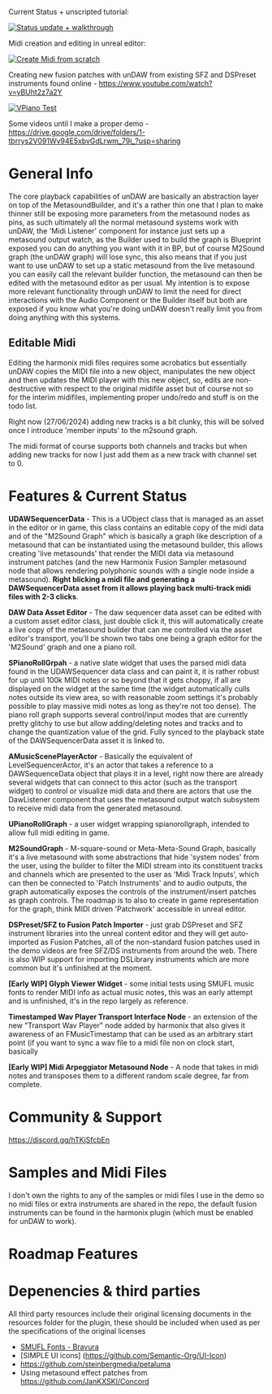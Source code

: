 Current Status + unscripted tutorial:

[![Status update + walkthrough](https://img.youtube.com/vi/03D83qDnJc8/0.jpg)](https://www.youtube.com/watch?v=03D83qDnJc8)

Midi creation and editing in unreal editor: 

[![Create Midi from scratch](https://img.youtube.com/vi/6XvwXRE4sAw/0.jpg)](https://www.youtube.com/watch?v=6XvwXRE4sAw)

Creating new fusion patches with unDAW from existing SFZ and DSPreset instruments found online - https://www.youtube.com/watch?v=yBUht2z7a2Y

[![VPiano Test](https://img.youtube.com/vi/NkY0bB5pHyE/0.jpg)](https://www.youtube.com/watch?v=NkY0bB5pHyE)


Some videos until I make a proper demo - https://drive.google.com/drive/folders/1-tbrrys2V091Wv94E5xbvGdLrwm_79i_?usp=sharing

# General Info

The core playback capabilities of unDAW are basically an abstraction layer on top of the MetasoundBuilder, and it's a rather thin one that I plan to make thinner still be exposing more parameters from the metasound nodes as pins, as such ultimately all the normal metasound systems work with unDAW, the 'Midi Listener' component for instance just sets up a metasound output watch, as the Builder used to build the graph is Blueprint exposed you can do anything you want with it in BP, but of course M2Sound graph (the unDAW graph) will lose sync, this also means that if you just want to use unDAW to set up a static metasound from the live metasound you can easily call the relevant builder function, the metasound can then be edited with the metasound editor as per usual. My intention is to expose more relevant functionality through unDAW to limit the need for direct interactions with the Audio Component or the Builder itself but both are exposed if you know what you're doing unDAW doesn't really limit you from doing anything with this systems. 

## Editable Midi

Editing the harmonix midi files requires some acrobatics but essentially unDAW copies the MIDI file into a new object, manipulates the new object and then updates the MIDI player with this new object, so, edits are non-destructive with respect to the original midifile asset but of course not so for the interim midifiles, implementing proper undo/redo and stuff is on the todo list. 

Right now (27/06/2024) adding new tracks is a bit clunky, this will be solved once I introduce 'member inputs' to the m2sound graph.

The midi format of course supports both channels and tracks but when adding new tracks for now I just add them as a new track with channel set to 0. 

# Features & Current Status 

**UDAWSequencerData** - This is a UObject class that is managed as an asset in the editor or in game, this class contains an editable copy of the midi data and of the "M2Sound Graph" which is basically a graph like description of a metasound that can be instantiated using the metasound builder, this allows creating 'live metasounds' that render the MIDI data via metasound instrument patches (and the new Harmonix Fusion Sampler metasound node that allows rendering polyphonic sounds with a single node inside a metasound). **Right blicking a midi file and generating a DAWSequencerData asset from it allows playing back multi-track midi files with 2-3 clicks**.

**DAW Data Asset Editor** - The daw sequencer data asset can be edited with a custom asset editor class, just double click it, this will automatically create a live copy of the metasound builder that can me controlled via the asset editor's transport, you'll be shown two tabs one being a graph editor for the 'M2Sound' graph and one a piano roll. 

**SPianoRollGrpah** - a native slate widget that uses the parsed midi data found in the UDAWSequencer data class and can paint it, it is rather robust for up until 100k MIDI notes or so beyond that it gets choppy, if all are displayed on the widget at the same time (the widget automatically culls notes outside its view area, so with reasonable zoom settings it's probably possible to play massive midi notes as long as they're not too dense). The piano roll graph supports several control/input modes that are currently pretty glitchy to use but allow adding/deleting notes and tracks and to change the quantization value of the grid. Fully synced to the playback state of the DAWSequencerData asset it is linked to.

**AMusicScenePlayerActor** - Basically the equivalent of LevelSequencerActor, it's an actor that takes a reference to a DAWSequenceData object that plays it in a level, right now there are already several widgets that can connect to this actor (such as the transport widget) to control or visualize midi data and there are actors that use the DawListener component that uses the metasound output watch subsystem to receive midi data from the generated metasound. 

**UPianoRollGraph** - a user widget wrapping spianorollgraph, intended to allow full midi editing in game.

**M2SoundGraph** - M-square-sound or Meta-Meta-Sound Graph, basically it's a live metasound with some abstractions that hide 'system nodes' from the user, using the builder to filter the MIDI stream into its constituent tracks and channels which are presented to the user as 'Midi Track Inputs', which can then be connected to 'Patch Instruments' and to audio outputs, the graph automatically exposes the controls of the instrument/insert patches as graph controls. The roadmap is to also to create in game representation for the graph, think MIDI driven 'Patchwork' accessible in unreal editor.

**DSPreset/SFZ to Fusion Patch Importer** - just grab DSPreset and SFZ instrument libraries into the unreal content editor and they will get auto-imported as Fusion Patches, all of the non-standard fusion patches used in the demo videos are free SFZ/DS instruments from around the web. There is also WIP support for importing DSLibrary instruments which are more common but it's unfinished at the moment. 

**[Early WIP] Glyph Viewer Widget** - some initial tests using SMUFL music fonts to render MIDI info as actual music notes, this was an early attempt and is unfinished, it's in the repo largely as reference.

**Timestamped Wav Player Transport Interface Node** - an extension of the new "Transport Wav Player" node added by harmonix that also gives it awareness of an FMusicTimestamp that can be used as an arbitrary start point (if you want to sync a wav file to a midi file non on clock start, basically

**[Early WIP] Midi Arpeggiator Metasound Node** - A node that takes in midi notes and transposes them to a different random scale degree, far from complete. 

# Community & Support

https://discord.gg/hTKjSfcbEn

# Samples and Midi Files
I don't own the rights to any of the samples or midi files I use in the demo so no midi files or extra instruments are shared in the repo, the default fusion instruments can be found in the harmonix plugin (which must be enabled for unDAW to work). 

# Roadmap Features

# Depenencies & third parties
All third party resources include their original licensing documents in the resources folder for the plugin, these should be included when used as per the specifications of the original licenses 
- [SMUFL Fonts - Bravura](https://github.com/steinbergmedia/bravura)
- [SIMPLE UI icons] (https://github.com/Semantic-Org/UI-Icon)
- https://github.com/steinbergmedia/petaluma
- Using metasound effect patches from https://github.com/JanKXSKI/Concord


